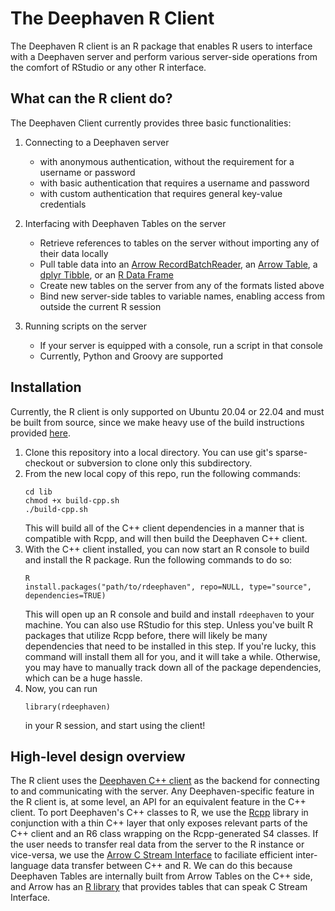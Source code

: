 # The Deephaven R Client

The Deephaven R client is an R package that enables R users to interface with a Deephaven server and perform various
server-side operations from the comfort of RStudio or any other R interface.

## What can the R client do?

The Deephaven Client currently provides three basic functionalities:

1. Connecting to a Deephaven server
   -   with anonymous authentication, without the requirement for a username or password
   -   with basic authentication that requires a username and password
   -   with custom authentication that requires general key-value credentials

2. Interfacing with Deephaven Tables on the server
   -   Retrieve references to tables on the server without importing any of their data locally
   -   Pull table data into an [Arrow RecordBatchReader](https://arrow.apache.org/docs/r/reference/RecordBatchReader.html),
an [Arrow Table](https://arrow.apache.org/docs/r/reference/Table.html),
a [dplyr Tibble](https://tibble.tidyverse.org),
or an [R Data Frame](https://stat.ethz.ch/R-manual/R-devel/library/base/html/data.frame.html)
   -   Create new tables on the server from any of the formats listed above
   -   Bind new server-side tables to variable names, enabling access from outside the current R session

3. Running scripts on the server
   -   If your server is equipped with a console, run a script in that console
   -   Currently, Python and Groovy are supported

## Installation

Currently, the R client is only supported on Ubuntu 20.04 or 22.04 and must be built from source, since we make heavy use of the
build instructions provided [here](https://github.com/deephaven/deephaven-core/tree/main/cpp-client).

1. Clone this repository into a local directory. You can use git's sparse-checkout or subversion to clone only this subdirectory.
2. From the new local copy of this repo, run the following commands:
   ```
   cd lib
   chmod +x build-cpp.sh
   ./build-cpp.sh
   ```
   This will build all of the C++ client dependencies in a manner that is compatible with Rcpp, and will then build the Deephaven C++ client.
3. With the C++ client installed, you can now start an R console to build and install the R package. Run the following commands to do so:
   ```
   R
   install.packages("path/to/rdeephaven", repo=NULL, type="source", dependencies=TRUE)
   ```
   This will open up an R console and build and install `rdeephaven` to your machine. You can also use RStudio for this step.
   Unless you've built R packages that utilize Rcpp before, there will likely be many dependencies that need to be installed in this step.
   If you're lucky, this command will install them all for you, and it will take a while. Otherwise, you may have to manually track down all of
   the package dependencies, which can be a huge hassle.
4. Now, you can run
   ```
   library(rdeephaven)
   ```
   in your R session, and start using the client!
   
## High-level design overview

The R client uses the
[Deephaven C++ client](https://github.com/deephaven/deephaven-core/tree/main/cpp-client)
as the backend for connecting to and communicating with the server. Any Deephaven-specific feature in the R client is,
at some level, an API for an equivalent feature in the C++ client. To port Deephaven's C++ classes to R, we use the
[Rcpp](https://github.com/RcppCore/Rcpp)
library in conjunction with a thin C++ layer that only exposes relevant parts of the C++ client and an R6 class wrapping
on the Rcpp-generated S4 classes. If the user needs to transfer real data from the server to the R instance or vice-versa,
we use the
[Arrow C Stream Interface](https://arrow.apache.org/docs/format/CStreamInterface.html)
to faciliate efficient inter-language data transfer between C++ and R. We can do this because Deephaven Tables are internally
built from Arrow Tables on the C++ side, and Arrow has an
[R library](https://github.com/apache/arrow/tree/main/r)
that provides tables that can speak C Stream Interface.
